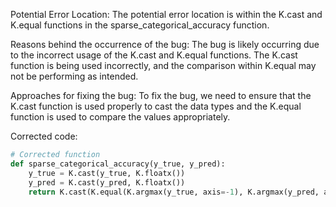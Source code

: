 Potential Error Location: The potential error location is within the K.cast and K.equal functions in the sparse_categorical_accuracy function.

Reasons behind the occurrence of the bug: The bug is likely occurring due to the incorrect usage of the K.cast and K.equal functions. The K.cast function is being used incorrectly, and the comparison within K.equal may not be performing as intended.

Approaches for fixing the bug: To fix the bug, we need to ensure that the K.cast function is used properly to cast the data types and the K.equal function is used to compare the values appropriately.

Corrected code:
```python
# Corrected function
def sparse_categorical_accuracy(y_true, y_pred):
    y_true = K.cast(y_true, K.floatx())
    y_pred = K.cast(y_pred, K.floatx())
    return K.cast(K.equal(K.argmax(y_true, axis=-1), K.argmax(y_pred, axis=-1)), K.floatx())
```